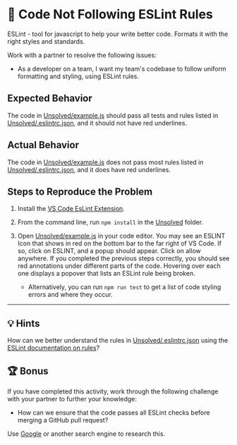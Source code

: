 # 🐛 Code Not Following ESLint Rules
ESLint - tool for javascript to help your write better code. Formats it with the right styles and standards.

Work with a partner to resolve the following issues:

* As a developer on a team, I want my team's codebase to follow uniform formatting and styling, using ESLint rules.

## Expected Behavior

The code in [Unsolved/example.js](Unsolved/example.js) should pass all tests and rules listed in [Unsolved/.eslintrc.json](Unsolved/.eslintrc.json), and it should not have red underlines.

## Actual Behavior

The code in [Unsolved/example.js](Unsolved/example.js) does not pass most rules listed in [Unsolved/.eslintrc.json](Unsolved/.eslintrc.json), and it does have red underlines.

## Steps to Reproduce the Problem

1. Install the [VS Code EsLint Extension](https://marketplace.visualstudio.com/items?itemName=dbaeumer.vscode-eslint).

2. From the command line, run `npm install` in the [Unsolved](./Unsolved) folder.

3. Open [Unsolved/example.js](Unsolved/example.js) in your code editor. You may see an ESLINT Icon that shows in red on the bottom bar to the far right of VS Code. If so, click on ESLINT, and a popup should appear. Click on allow anywhere. If you completed the previous steps correctly, you should see red annotations under different parts of the code. Hovering over each one displays a popover that lists an ESLint rule being broken.

    * Alternatively, you can run `npm run test` to get a list of code styling errors and where they occur.

---

## 💡 Hints

How can we better understand the rules in [Unsolved/.eslintrc.json](Unsolved/.eslintrc.json) using the [ESLint documentation on rules](https://eslint.org/docs/rules/)?

## 🏆 Bonus

If you have completed this activity, work through the following challenge with your partner to further your knowledge:

* How can we ensure that the code passes all ESLint checks before merging a GitHub pull request? 

Use [Google](https://www.google.com) or another search engine to research this.
